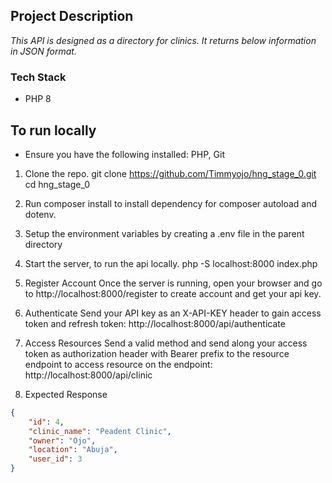 ## Project Description
*This API is designed as a directory for clinics. It returns below information in JSON format.*


### Tech Stack
- PHP 8

## To run locally
- Ensure you have the following installed: 
PHP,
Git

1. Clone the repo. 
git clone https://github.com/Timmyojo/hng_stage_0.git
cd hng_stage_0

2. Run composer install to install dependency for composer autoload and dotenv.

3. Setup the environment variables by creating a .env file in the parent directory

4. Start the server, to run the api locally.
php -S localhost:8000 index.php

5. Register Account
Once the server is running, open your browser and go to http://localhost:8000/register to create account and get your api key.

4. Authenticate
Send your API key as an X-API-KEY header to gain access token and refresh token:
http://localhost:8000/api/authenticate

5. Access Resources
Send a valid method and send along your access token as authorization header with Bearer prefix to the resource endpoint to access resource on the endpoint:
http://localhost:8000/api/clinic

5. Expected Response
```json
{
    "id": 4,
    "clinic_name": "Peadent Clinic",
    "owner": "Ojo",
    "location": "Abuja",
    "user_id": 3
}
```